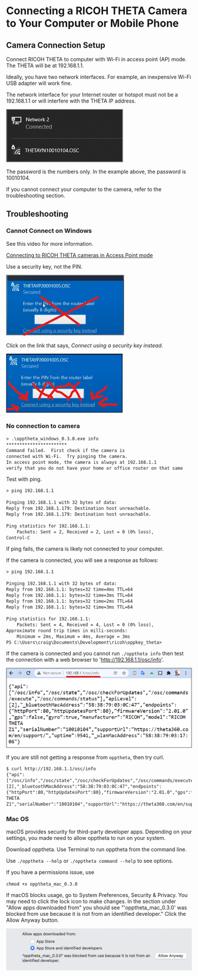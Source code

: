 # Connecting a RICOH THETA Camera to Your Computer or Mobile Phone


## Camera Connection Setup

Connect RICOH THETA to computer with Wi-Fi in access point (AP) mode.
The THETA will be at 192.168.1.1.

Ideally, you have two network interfaces.  For example, an
inexpensive Wi-Fi USB adapter will work fine.

The network interface for your Internet router or hotspot must
not be a 192.168.1.1 or will interfere with the THETA IP address.

![windows connection](images/windows_connection.png)

The password is the numbers only.  In the example above, the password
is 10010104.

If you cannot connect your computer to the camera, refer to the troubleshooting
section.

## Troubleshooting

### Cannot Connect on Windows


See this video for more information.  

[Connecting to RICOH THETA cameras in Access Point mode](https://youtu.be/WdaXk8y0B20)


Use a security key, not the PIN.

![windows security pin](images/windows_security.png)

Click on the link that says, _Connect using a security key instead_.

![windows security key](images/security_key.png)

### No connection to camera

```shell
> .\opptheta_windows_0.3.0.exe info
*********************** 
Command failed.  First check if the camera is
connected with Wi-Fi.  Try pinging the camera.
In access point mode, the camera is always at 192.168.1.1
verify that you do not have your home or office router on that same
```

Test with ping.

```
> ping 192.168.1.1

Pinging 192.168.1.1 with 32 bytes of data:
Reply from 192.168.1.179: Destination host unreachable.
Reply from 192.168.1.179: Destination host unreachable.

Ping statistics for 192.168.1.1:
    Packets: Sent = 2, Received = 2, Lost = 0 (0% loss),
Control-C
```

If ping fails, the camera is likely not connected to your computer.

If the camera is connected, you will see a response as follows:

```
> ping 192.168.1.1

Pinging 192.168.1.1 with 32 bytes of data:
Reply from 192.168.1.1: bytes=32 time=4ms TTL=64
Reply from 192.168.1.1: bytes=32 time=3ms TTL=64
Reply from 192.168.1.1: bytes=32 time=2ms TTL=64
Reply from 192.168.1.1: bytes=32 time=3ms TTL=64

Ping statistics for 192.168.1.1:
    Packets: Sent = 4, Received = 4, Lost = 0 (0% loss),
Approximate round trip times in milli-seconds:
    Minimum = 2ms, Maximum = 4ms, Average = 3ms
PS C:\Users\craig\Documents\Development\ricoh\oppkey_theta>
```

If the camera is connected and you cannot run `./opptheta info` then
test the connection with a web browser to 'http://192.168.1.1/osc/info'.

![osc info browser](images/osc_info.png)

If you are still not getting a response from `opptheta`, then try curl.

```shell
$ curl http://192.168.1.1/osc/info
{"api":["/osc/info","/osc/state","/osc/checkForUpdates","/osc/commands/execute","/osc/commands/status"],"apiLevel":[2],"_bluetoothMacAddress":"58:38:79:03:0C:47","endpoints":{"httpPort":80,"httpUpdatesPort":80},"firmwareVersion":"2.01.0","gps":false,"gyro":true,"manufacturer":"RICOH","model":"RICOH THETA Z1","serialNumber":"10010104","supportUrl":"https://theta360.com/en/support/","uptime":9673,"_wlanMacAddress":"58:38:79:03:17:06"}
```

### Mac OS

macOS provides security for third-party developer apps. Depending on your settings, you made need to allow opptheta to run on your system.

Download opptheta. Use Terminal to run opptheta from the command line.

Use `./opptheta --help` or `./opptheta command --help` to see options.

If you have a permissions issue, use

`chmod +x opptheta_mac_0.3.0`

If macOS blocks usage, go to System Preferences, Security & Privacy. You may need to click the lock icon to make changes. In the section under "Allow apps downloaded from" you should see "'opptheta_mac_0.3.0' was blocked from use because it is not from an identified developer." Click the Allow Anyway button.

![Mac OS settings](images/mac_os.png)
